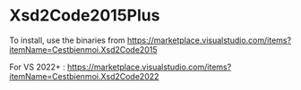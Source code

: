 # Xsd2Code2015Plus

To install, use the binaries from
https://marketplace.visualstudio.com/items?itemName=Cestbienmoi.Xsd2Code2015

For VS 2022+ :
https://marketplace.visualstudio.com/items?itemName=Cestbienmoi.Xsd2Code2022

